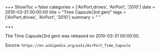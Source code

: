 +++
ShowToc = false
categories = ['AirPort,drives', 'AirPort', '2010']
date = 2010-03-31 00:00:00
title = "Time Capsule(3rd gen)"
tags = ['AirPort,drives', 'AirPort', '2010']
summary = " "

+++

The Time Capsule(3rd gen) was released on 2010-03-31 00:00:00.

Source: `https://en.wikipedia.org/wiki/AirPort_Time_Capsule`



